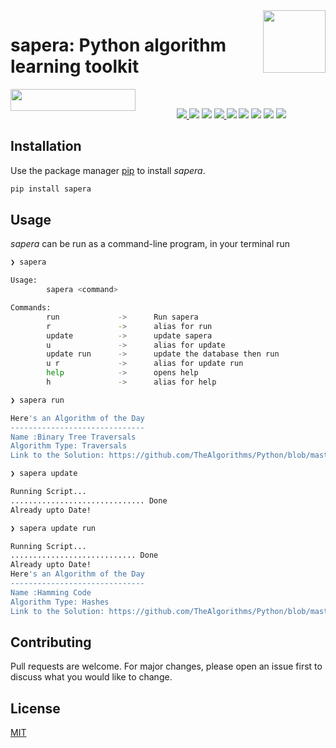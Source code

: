 <img align="right" height="100" src = "https://www.python.org/static/community_logos/python-powered-h.svg"/>  

# sapera: Python algorithm learning toolkit

<img align="left" height="35" width="200" src = "https://www.repostatus.org/badges/latest/active.svg"/>
<br/>

<p align="center">

<a href ="https://github.com/sarthakchaudhary13/sapera/issues">
  <img src = "https://img.shields.io/badge/contributions-welcome-brightgreen.svg?style=plastic"/>
</a>

<img src = "https://img.shields.io/pypi/l/sapera?style=plastic"/>

<img src = "https://img.shields.io/github/issues/sarthakchaudhary13/sapera?style=plastic"/>

<a href = "https://pypi.org/project/sapera/">
  <img src = "https://img.shields.io/pypi/v/sapera.svg?style=plastic"/>
</a>

<img src = "https://img.shields.io/github/stars/sarthakchaudhary13/sapera?style=plastic"/>

<img src = "https://img.shields.io/github/repo-size/sarthakchaudhary13/sapera?style=plastic"/>

<img src = "https://img.shields.io/pypi/dm/sapera?style=plastic"/>

<img src = "https://img.shields.io/travis/sarthakchaudhary13/sapera?style=plastic"/>

<img src = "http://hits.dwyl.com/sarthakchaudhary13/sapera.svg"/>

</p>

## Installation

Use the package manager [pip](https://pip.pypa.io/en/stable/) to install
_sapera_.

```bash
pip install sapera
```

## Usage

_sapera_ can be run as a command-line program, in your terminal run

```bash
❯ sapera

Usage:
        sapera <command>

Commands:
        run             ->      Run sapera
        r               ->      alias for run
        update          ->      update sapera
        u               ->      alias for update
        update run      ->      update the database then run
        u r             ->      alias for update run
        help            ->      opens help
        h               ->      alias for help
```

```bash
❯ sapera run

Here's an Algorithm of the Day
------------------------------
Name :Binary Tree Traversals
Algorithm Type: Traversals
Link to the Solution: https://github.com/TheAlgorithms/Python/blob/master/traversals/binary_tree_traversals.py

```

```bash
❯ sapera update

Running Script...
.............................. Done
Already upto Date!
```

```bash
❯ sapera update run

Running Script...
............................ Done
Already upto Date!
Here's an Algorithm of the Day
------------------------------
Name :Hamming Code
Algorithm Type: Hashes
Link to the Solution: https://github.com/TheAlgorithms/Python/blob/master/hashes/hamming_code.py

```

## Contributing

Pull requests are welcome. For major changes, please open an issue first to
discuss what you would like to change.

## License

[MIT](https://raw.githubusercontent.com/sarthakchaudhary13/sapera/master/LICENSE)

